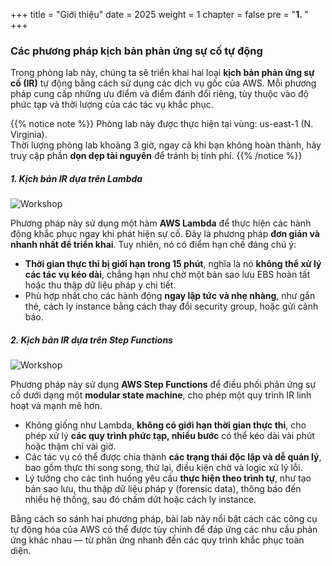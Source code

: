 +++
title = "Giới thiệu"
date = 2025
weight = 1
chapter = false
pre = "<b>1. </b>"
+++

### Các phương pháp kịch bản phản ứng sự cố tự động

Trong phòng lab này, chúng ta sẽ triển khai hai loại **kịch bản phản ứng sự cố (IR)** tự động bằng cách sử dụng các dịch vụ gốc của AWS. Mỗi phương pháp cung cấp những ưu điểm và điểm đánh đổi riêng, tùy thuộc vào độ phức tạp và thời lượng của các tác vụ khắc phục.

{{% notice note %}}
Phòng lab này được thực hiện tại vùng: us-east-1 (N. Virginia).  
Thời lượng phòng lab khoảng 3 giờ, ngay cả khi bạn không hoàn thành, hãy truy cập phần **dọn dẹp tài nguyên** để tránh bị tính phí.
{{% /notice %}}

##### 1. Kịch bản IR dựa trên Lambda

![Workshop](/images/1/Workshop_Lambda.jpg)

Phương pháp này sử dụng một hàm **AWS Lambda** để thực hiện các hành động khắc phục ngay khi phát hiện sự cố. Đây là phương pháp **đơn giản và nhanh nhất để triển khai**. Tuy nhiên, nó có điểm hạn chế đáng chú ý:

- **Thời gian thực thi bị giới hạn trong 15 phút**, nghĩa là nó **không thể xử lý các tác vụ kéo dài**, chẳng hạn như chờ một bản sao lưu EBS hoàn tất hoặc thu thập dữ liệu pháp y chi tiết.
- Phù hợp nhất cho các hành động **ngay lập tức và nhẹ nhàng**, như gắn thẻ, cách ly instance bằng cách thay đổi security group, hoặc gửi cảnh báo.

##### 2. Kịch bản IR dựa trên Step Functions

![Workshop](/images/1/Workshop_Step_Function.jpg)

Phương pháp này sử dụng **AWS Step Functions** để điều phối phản ứng sự cố dưới dạng một **modular state machine**, cho phép một quy trình IR linh hoạt và mạnh mẽ hơn.

- Không giống như Lambda, **không có giới hạn thời gian thực thi**, cho phép xử lý **các quy trình phức tạp, nhiều bước** có thể kéo dài vài phút hoặc thậm chí vài giờ.
- Các tác vụ có thể được chia thành **các trạng thái độc lập và dễ quản lý**, bao gồm thực thi song song, thử lại, điều kiện chờ và logic xử lý lỗi.
- Lý tưởng cho các tình huống yêu cầu **thực hiện theo trình tự**, như tạo bản sao lưu, thu thập dữ liệu pháp y (forensic data), thông báo đến nhiều hệ thống, sau đó chấm dứt hoặc cách ly instance.

Bằng cách so sánh hai phương pháp, bài lab này nổi bật cách các công cụ tự động hóa của AWS có thể được tùy chỉnh để đáp ứng các nhu cầu phản ứng khác nhau — từ phản ứng nhanh đến các quy trình khắc phục toàn diện.

